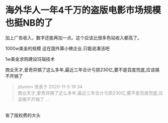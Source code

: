 # 海外华人一年4千万的盗版电影市场规模也挺NB的了


加上广告收入，数字还能再加一点。这个应该比很多色站收入都高了。

1000w美金的规模 这在国外算小微企业.只能说凑活吧

1w美金求购建设玛瑙技术

商业天才,爱奇异搞了这么多年,最近三年合计亏损230亿,要不是百度兜底,应该揭不开锅了

<div class="quote"><blockquote><font color="#999999">jdunion 发表于 2020-11-5 19:34</font><br />
<font color="#999999">商业天才,爱奇异搞了这么多年,最近三年合计亏损230亿,要不是百度兜底,应该揭不开锅了 ...</font></blockquote></div><br />
省了版权费的大头
